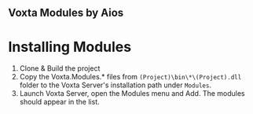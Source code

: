 ## Voxta Modules by Aios

# Installing Modules

1. Clone & Build the project
2. Copy the Voxta.Modules.* files from `(Project)\bin\*\(Project).dll` folder to the Voxta Server's installation path under `Modules`.
3. Launch Voxta Server, open the Modules menu and Add. The modules should appear in the list.


